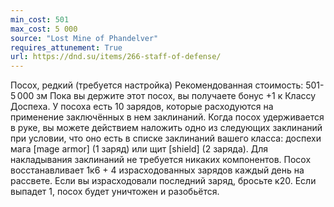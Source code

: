 ```yaml
---
min_cost: 501
max_cost: 5 000
source: "Lost Mine of Phandelver"
requires_attunement: True
url: https://dnd.su/items/266-staff-of-defense/
---
```


Посох, редкий (требуется настройка)
Рекомендованная стоимость: 501-5 000 зм
Пока вы держите этот посох, вы получаете бонус +1 к Классу Доспеха.
У посоха есть 10 зарядов, которые расходуются на применение заключённых в нем заклинаний. Когда посох удерживается в руке, вы можете действием наложить одно из следующих заклинаний при условии, что оно есть в списке заклинаний вашего класса: доспехи мага [mage armor] (1 заряд) или щит [shield] (2 заряда). Для накладывания заклинаний не требуется никаких компонентов.
Посох восстанавливает 1к6 + 4 израсходованных зарядов каждый день на рассвете. Если вы израсходовали последний заряд, бросьте к20. Если выпадет 1, посох будет уничтожен и разобьётся.